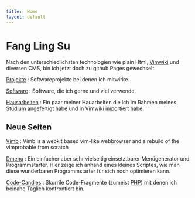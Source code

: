 ```yaml
---
title:  Home
layout: default
---
```


# Fang Ling Su

Nach den unterschiedlichsten technologien wie plain Html, [Vimwiki][] und
diversen CMS, bin ich jetzt doch zu github Pages gewechselt.

[Projekte](/projects/index.html)
: Softwareprojekte bei denen ich mitwirke.

[Software](/software/index.html)
: Software, die ich gerne und viel verwende.

[Hausarbeiten](/studium/index.html)
: Ein paar meiner Hauarbeiten die ich im Rahmen meines Studium angefertigt
  habe und in Vimwiki importiert habe.

## Neue Seiten

[Vimb][]
: Vimb is a webkit based vim-like webbrowser and a rebuild of the vimprobable
  from scratch

[Dmenu](/software/dmenu.html)
: Ein einfacher aber sehr vielseitig einsetztbarer Menügenerator und
  Programmstarter. Hier zeige ich anhand eines kleines Scriptes, wie man diese
  wunderbaren Programmstarter für sich noch optimieren kann.

[Code-Candies](/software/code-candies.html)
: Skurrile Code-Fragmente (zumeist [PHP](/software/php/index.html)) mit denen ich
  beinahe Täglich konfrontiert bin.

[vimwiki]: http://code.google.com/p/vimwiki/ "Vimwiki is a personal wiki for Vim"
[vimb]:    projects/vimb.html "Vimb - Vim-like webkit browser"
